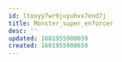 ```yaml
---
id: ltoxyy7wr9juyuhvx7end7j
title: Monster_super_enforcer
desc: ''
updated: 1681955900659
created: 1681955900659
---
```


